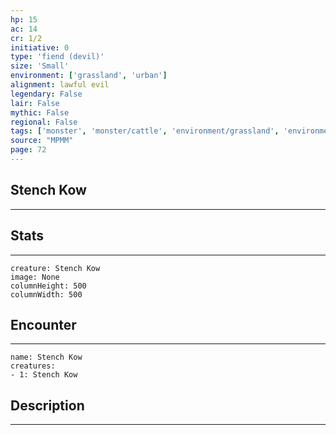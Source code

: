 ```yaml
---
hp: 15
ac: 14
cr: 1/2
initiative: 0
type: 'fiend (devil)'    
size: 'Small'
environment: ['grassland', 'urban']
alignment: lawful evil
legendary: False
lair: False
mythic: False
regional: False
tags: ['monster', 'monster/cattle', 'environment/grassland', 'environment/urban']
source: "MPMM"
page: 72
---
```


## Stench Kow
---



## Stats
---

```statblock
creature: Stench Kow
image: None
columnHeight: 500
columnWidth: 500
```

## Encounter
---

```encounter-table
name: Stench Kow
creatures:
- 1: Stench Kow
```

## Description
---




